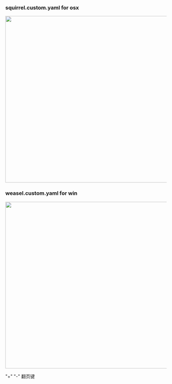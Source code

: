 ### squirrel.custom.yaml for osx
<div align=left><img src="https://i.loli.net/2020/11/13/2LT9b6JjmsP74uk.png" width="520">

### weasel.custom.yaml for win
<div align=left><img src="https://i.loli.net/2020/11/13/5xSTsMtN2BRplzj.png" width="520">


"+" "-" 翻页键
